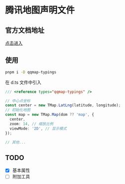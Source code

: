 # 腾讯地图声明文件

## 官方文档地址

[点击进入](https://lbs.qq.com/webApi/javascriptGL/glGuide/glOverview)

## 使用

```bash
pnpm i -D qqmap-typings
```

在 d.ts 文件中引入

```ts
/// <reference types="qqmap-typings" />
```

```ts
// 中心点坐标
const center = new TMap.LatLng(latitude, longitude);
// 初始化地图
const map = new TMap.Map(dom ?? 'map', {
  center,
  zoom: 14, // 缩放比例
  viewMode: '2D', // 显示模式
});

// 其他...
```

## TODO

- [x] 基本属性
- [ ] 附加工具
